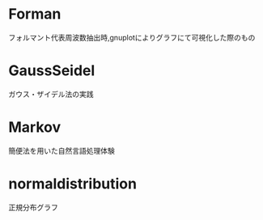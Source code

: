 # Forman
フォルマント代表周波数抽出時,gnuplotによりグラフにて可視化した際のもの

# GaussSeidel
ガウス・ザイデル法の実践

# Markov
簡便法を用いた自然言語処理体験

# normaldistribution
正規分布グラフ
